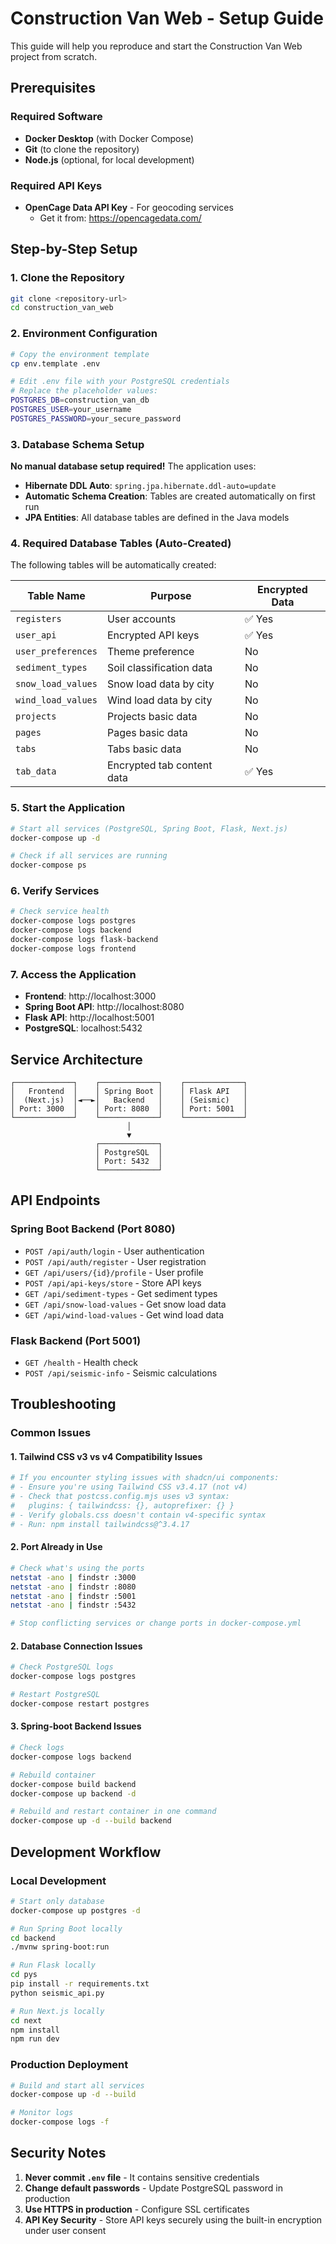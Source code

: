 # Construction Van Web - Setup Guide

This guide will help you reproduce and start the Construction Van Web project from scratch.

## Prerequisites

### Required Software
- **Docker Desktop** (with Docker Compose)
- **Git** (to clone the repository)
- **Node.js** (optional, for local development)

### Required API Keys
- **OpenCage Data API Key** - For geocoding services
  - Get it from: https://opencagedata.com/

## Step-by-Step Setup

### 1. Clone the Repository
```bash
git clone <repository-url>
cd construction_van_web
```

### 2. Environment Configuration
```bash
# Copy the environment template
cp env.template .env

# Edit .env file with your PostgreSQL credentials
# Replace the placeholder values:
POSTGRES_DB=construction_van_db
POSTGRES_USER=your_username
POSTGRES_PASSWORD=your_secure_password
```

### 3. Database Schema Setup
**No manual database setup required!** The application uses:
- **Hibernate DDL Auto**: `spring.jpa.hibernate.ddl-auto=update`
- **Automatic Schema Creation**: Tables are created automatically on first run
- **JPA Entities**: All database tables are defined in the Java models

### 4. Required Database Tables (Auto-Created)
The following tables will be automatically created:

| Table Name | Purpose | Encrypted Data |
|------------|---------|--------------|
| `registers` | User accounts | ✅ Yes |
| `user_api` | Encrypted API keys | ✅ Yes |
| `user_preferences` | Theme preference | No |
| `sediment_types` | Soil classification data | No |
| `snow_load_values` | Snow load data by city | No |
| `wind_load_values` | Wind load data by city | No |
| `projects` | Projects basic data | No |
| `pages` | Pages basic data | No |
| `tabs` | Tabs basic data | No |
| `tab_data` | Encrypted tab content data | ✅ Yes |

### 5. Start the Application
```bash
# Start all services (PostgreSQL, Spring Boot, Flask, Next.js)
docker-compose up -d

# Check if all services are running
docker-compose ps
```

### 6. Verify Services
```bash
# Check service health
docker-compose logs postgres
docker-compose logs backend
docker-compose logs flask-backend
docker-compose logs frontend
```

### 7. Access the Application
- **Frontend**: http://localhost:3000
- **Spring Boot API**: http://localhost:8080
- **Flask API**: http://localhost:5001
- **PostgreSQL**: localhost:5432

## Service Architecture

```
┌─────────────┐    ┌─────────────┐    ┌─────────────┐
│   Frontend  │    │ Spring Boot │    │ Flask API   │
│  (Next.js)  │◄──►│   Backend   │    │ (Seismic)   │
│ Port: 3000  │    │ Port: 8080  │    │ Port: 5001  │
└─────────────┘    └─────────────┘    └─────────────┘
                          │
                          ▼
                   ┌─────────────┐
                   │ PostgreSQL  │
                   │ Port: 5432  │
                   └─────────────┘
```

## API Endpoints

### Spring Boot Backend (Port 8080)
- `POST /api/auth/login` - User authentication
- `POST /api/auth/register` - User registration
- `GET /api/users/{id}/profile` - User profile
- `POST /api/api-keys/store` - Store API keys
- `GET /api/sediment-types` - Get sediment types
- `GET /api/snow-load-values` - Get snow load data
- `GET /api/wind-load-values` - Get wind load data

### Flask Backend (Port 5001)
- `GET /health` - Health check
- `POST /api/seismic-info` - Seismic calculations

## Troubleshooting

### Common Issues

#### 1. Tailwind CSS v3 vs v4 Compatibility Issues
```bash
# If you encounter styling issues with shadcn/ui components:
# - Ensure you're using Tailwind CSS v3.4.17 (not v4)
# - Check that postcss.config.mjs uses v3 syntax:
#   plugins: { tailwindcss: {}, autoprefixer: {} }
# - Verify globals.css doesn't contain v4-specific syntax
# - Run: npm install tailwindcss@^3.4.17
```

#### 2. Port Already in Use
```bash
# Check what's using the ports
netstat -ano | findstr :3000
netstat -ano | findstr :8080
netstat -ano | findstr :5001
netstat -ano | findstr :5432

# Stop conflicting services or change ports in docker-compose.yml
```

#### 2. Database Connection Issues
```bash
# Check PostgreSQL logs
docker-compose logs postgres

# Restart PostgreSQL
docker-compose restart postgres
```

#### 3. Spring-boot Backend Issues
```bash
# Check logs
docker-compose logs backend

# Rebuild container
docker-compose build backend
docker-compose up backend -d

# Rebuild and restart container in one command
docker-compose up -d --build backend
```


## Development Workflow

### Local Development
```bash
# Start only database
docker-compose up postgres -d

# Run Spring Boot locally
cd backend
./mvnw spring-boot:run

# Run Flask locally
cd pys
pip install -r requirements.txt
python seismic_api.py

# Run Next.js locally
cd next
npm install
npm run dev
```

### Production Deployment
```bash
# Build and start all services
docker-compose up -d --build

# Monitor logs
docker-compose logs -f
```


## Security Notes

1. **Never commit `.env` file** - It contains sensitive credentials
2. **Change default passwords** - Update PostgreSQL password in production
3. **Use HTTPS in production** - Configure SSL certificates
4. **API Key Security** - Store API keys securely using the built-in encryption under user consent
